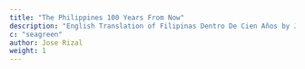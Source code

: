 ```yaml
---
title: "The Philippines 100 Years From Now"
description: "English Translation of Filipinas Dentro De Cien Años by Jose Rizal"
c: "seagreen"
author: Jose Rizal
weight: 1
---
```

